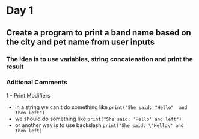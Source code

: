 # Day 1

## Create a program to print a band name based on the city and pet name from user inputs

### The idea is to use variables, string concatenation and print the result

### Aditional Comments

1 - Print Modifiers

- in a string we can't do something like `print("She said: "Hello"  and then left")`
- we should do something like `print("She said: 'Hello' and left")`
- or another way is to use backslash `print("She said: \"Hello\" and then left)`
